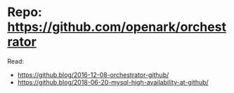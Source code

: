 # Repo: https://github.com/openark/orchestrator
Read: 
- https://github.blog/2016-12-08-orchestrator-github/
- https://github.blog/2018-06-20-mysql-high-availability-at-github/
